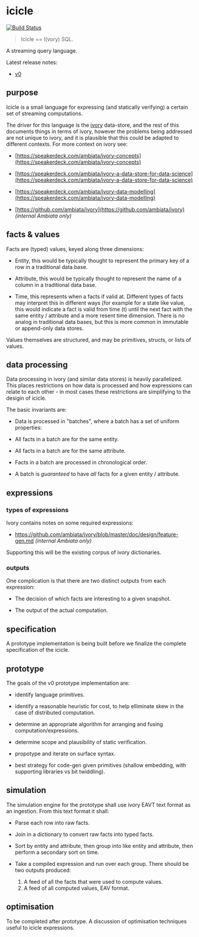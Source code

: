 icicle
======

[![Build Status](https://api.travis-ci.org/ambiata/icicle.svg?branch=master)](https://travis-ci.org/ambiata/icicle)

> Icicle == I(vory) SQL.

A streaming query language.

Latest release notes:

 * [v0](https://github.com/ambiata/icicle/blob/master/doc/design/ice-v0.md)

purpose
-------

Icicle is a small language for expressing (and statically verifying)
a certain set of streaming computations.

The driver for this language is the [ivory](https://speakerdeck.com/ambiata/ivory-concepts)
data-store, and the rest of this documents things in terms of ivory,
however the problems being addressed are not unique to ivory, and it
is plausible that this could be adapted to different contexts. For more
context on ivory see:

 - [https://speakerdeck.com/ambiata/ivory-concepts](https://speakerdeck.com/ambiata/ivory-concepts)

 - [https://speakerdeck.com/ambiata/ivory-a-data-store-for-data-science](https://speakerdeck.com/ambiata/ivory-a-data-store-for-data-science)

 - [https://speakerdeck.com/ambiata/ivory-data-modelling](https://speakerdeck.com/ambiata/ivory-data-modelling)

 - [https://github.com/ambiata/ivory](https://github.com/ambiata/ivory) *(internal Ambiata only)*


facts & values
--------------

Facts are (typed) values, keyed along three dimensions:

 - Entity, this would be typically thought to represent the primary key of
   a row in a traditional data base.

 - Attribute, this would be typically thought to represent the name of
   a column in a traditional data base.

 - Time, this represents when a facts if valid at. Different types of
   facts may interpret this in different ways (for example for a state
   like value, this would indicate a fact is valid from time (t) until
   the next fact with the same entity / attribute and a more resent
   time dimension. There is no analog in traditional data bases, but
   this is more common in immutable or append-only data stores.

Values themselves are structured, and may be primitives, structs,
or lists of values.


data processing
---------------

Data processing in ivory (and similar data stores) is heavily
parallelized. This places restrictions on how data is processed
and how expressions can relate to each other - in most cases
these restrictions are simplifying to the desigin of icicle.

The basic invariants are:

 - Data is processed in "batches", where a batch has a set of uniform
   properties:

 - All facts in a batch are for the same entity.

 - All facts in a batch are for the same attribute.

 - Facts in a batch are processed in chronological order.

 - A batch is _guaranteed_ to have _all_ facts for a given
   entity / attribute.


expressions
-----------

### types of expressions

Ivory contains notes on some required expressions:

 - https://github.com/ambiata/ivory/blob/master/doc/design/feature-gen.md *(internal Ambiata only)*

Supporting this will be the existing corpus of ivory dictionaries.


### outputs

One complication is that there are two distinct outputs from each
expression:

 - The decision of which facts are interesting to a given snapshot.

 - The output of the actual computation.


specification
-------------

A prototype implementation is being built before we finalize the
complete specification of the icicle.


prototype
---------

The goals of the v0 prototype implementation are:

 - identify language primitives.

 - identify a reasonable heuristic for cost, to help elliminate skew in
   the case of distributed computation.

 - determine an appropriate algorithm for arranging and fusing
   computation/expressions.

 - determine scope and plausibility of static verification.

 - propotype and iterate on surface syntax.

 - best strategy for code-gen given primitives (shallow embedding,
   with supporting libraries vs bit twiddling).


simulation
----------

The simulation engine for the prototype shall use ivory EAVT text format
as an ingestion. From this text format it shall:

 - Parse each row into raw facts.

 - Join in a dictionary to convert raw facts into typed facts.

 - Sort by entity and attribute, then group into like entity and attribute,
   then perform a secondary sort on time.

 - Take a compiled expression and run over each group. There should be two
   outputs produced:
     1. A feed of all the facts that were used to compute values.
     2. A feed of all computed values, EAV format.

optimisation
------------

To be completed after prototype. A discussion of optimisation techniques
useful to icicle expressions.
